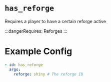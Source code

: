 # `has_reforge`

Requires a player to have a certain reforge active


:::dangerRequires:
Reforges
:::

# Example Config
```yaml
- id: has_reforge
  args:
    reforge: shiny # The reforge ID
```
